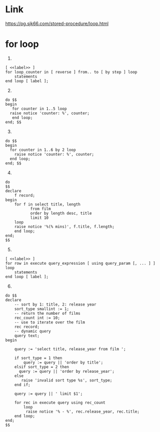 # Link
https://pg.sjk66.com/stored-procedure/loop.html

# for loop
1.

    [ <<label>> ]
    for loop_counter in [ reverse ] from.. to [ by step ] loop
        statements
    end loop [ label ];
    
2.

    do $$
    begin
       for counter in 1..5 loop
      raise notice 'counter: %', counter;
       end loop;
    end; $$

3.

    do $$
    begin 
      for counter in 1..6 by 2 loop
        raise notice 'counter: %', counter;
      end loop;
    end; $$

4.

    do
    $$
    declare
        f record;
    begin
        for f in select title, length 
               from film 
               order by length desc, title
               limit 10 
        loop 
        raise notice '%(% mins)', f.title, f.length;
        end loop;
    end;
    $$

5.

    [ <<label>> ]
    for row in execute query_expression [ using query_param [, ... ] ] 
    loop
        statements
    end loop [ label ];
    
6.

    do $$
    declare
        -- sort by 1: title, 2: release year
        sort_type smallint := 1; 
        -- return the number of films
        rec_count int := 10;
        -- use to iterate over the film
        rec record;
        -- dynamic query
        query text;
    begin

        query := 'select title, release_year from film ';

        if sort_type = 1 then
            query := query || 'order by title';
        elsif sort_type = 2 then
          query := query || 'order by release_year';
        else 
           raise 'invalid sort type %s', sort_type;
        end if;

        query := query || ' limit $1';

        for rec in execute query using rec_count
            loop
             raise notice '% - %', rec.release_year, rec.title;
        end loop;
    end;
    $$
